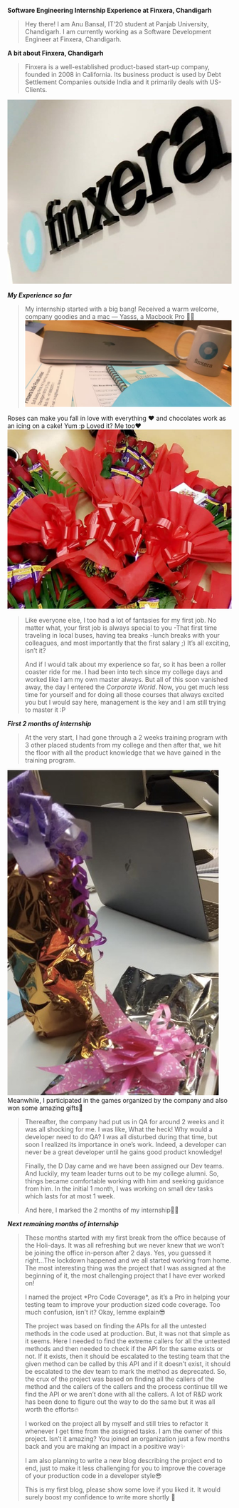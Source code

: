 **Software Engineering Internship Experience at Finxera, Chandigarh**

> Hey there! I am Anu Bansal, IT’20 student at Panjab University, Chandigarh. I am currently working as a Software Development Engineer at Finxera, Chandigarh.

**A bit about Finxera, Chandigarh**

> Finxera is a well-established product-based start-up company, founded in 2008 in California. Its business product is used by Debt Settlement Companies outside India and it primarily deals with US-Clients.

![](https://github.com/anubansal17/anubansal17.github.io/blob/master/img/1_JrGba6xVVztcIvMbabQL_A.jpeg)

**_My Experience so far_**

> My internship started with a big bang! Received a warm welcome, company goodies and a mac — Yasss, a Macbook Pro 👩‍💻
![](https://github.com/anubansal17/anubansal17.github.io/blob/master/img/1_5CjExYoyRpsinBcBTRhIbA.jpeg)


Roses can make you fall in love with everything ❤️ and chocolates work as an icing on a cake! Yum :p
Loved it? Me too♥️
![](https://github.com/anubansal17/anubansal17.github.io/blob/master/img/1_eLWwhHNT_Yl0ipxaEtmwHQ.jpeg)

> Like everyone else, I too had a lot of fantasies for my first job. No matter what, your first job is always special to you -That first time traveling in local buses, having tea breaks -lunch breaks with your colleagues, and most importantly that the first salary ;) It’s all exciting, isn’t it?
> 
> And if I would talk about my experience so far, so it has been a roller coaster ride for me. I had been into tech since my college days and worked like I am my own master always. But all of this soon vanished away, the day I entered the _Corporate World_. Now, you get much less time for yourself and for doing all those courses that always excited you but I would say here, management is the key and I am still trying to master it :P

**_First 2 months of internship_**

> At the very start, I had gone through a 2 weeks training program with 3 other placed students from my college and then after that, we hit the floor with all the product knowledge that we have gained in the training program.

![](https://github.com/anubansal17/anubansal17.github.io/blob/master/img/1_urToejcYR7U1Q7txwbulLA.png)
Meanwhile, I participated in the games organized by the company and also won some amazing gifts🎁

> Thereafter, the company had put us in QA for around 2 weeks and it was all shocking for me. I was like, What the heck! Why would a developer need to do QA? I was all disturbed during that time, but soon I realized its importance in one’s work. Indeed, a developer can never be a great developer until he gains good product knowledge!
> 
> Finally, the D Day came and we have been assigned our Dev teams. And luckily, my team leader turns out to be my college alumni. So, things became comfortable working with him and seeking guidance from him. In the initial 1 month, I was working on small dev tasks which lasts for at most 1 week.
> 
> And here, I marked the 2 months of my internship💪🏻

**_Next remaining months of internship_**

> These months started with my first break from the office because of the Holi-days. It was all refreshing but we never knew that we won’t be joining the office in-person after 2 days. Yes, you guessed it right…The lockdown happened and we all started working from home. The most interesting thing was the project that I was assigned at the beginning of it, the most challenging project that I have ever worked on!
> 
> I named the project \*Pro Code Coverage\*, as it’s a Pro in helping your testing team to improve your production sized code coverage. Too much confusion, isn’t it? Okay, lemme explain😎
> 
> The project was based on finding the APIs for all the untested methods in the code used at production. But, it was not that simple as it seems. Here I needed to find the extreme callers for all the untested methods and then needed to check if the API for the same exists or not. If it exists, then it should be escalated to the testing team that the given method can be called by this API and if it doesn’t exist, it should be escalated to the dev team to mark the method as deprecated. So, the crux of the project was based on finding all the callers of the method and the callers of the callers and the process continue till we find the API or we aren’t done with all the callers. A lot of R&D work has been done to figure out the way to do the same but it was all worth the efforts🔥
> 
> I worked on the project all by myself and still tries to refactor it whenever I get time from the assigned tasks. I am the owner of this project. Isn’t it amazing? You joined an organization just a few months back and you are making an impact in a positive way✨
> 
> I am also planning to write a new blog describing the project end to end, just to make it less challenging for you to improve the coverage of your production code in a developer style😎
> 
> This is my first blog, please show some love if you liked it. It would surely boost my confidence to write more shortly 🌟
